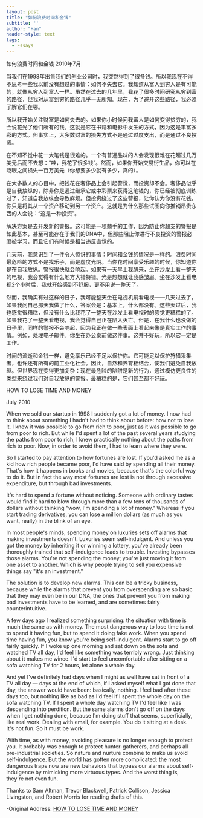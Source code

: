 ```yaml
---
layout: post
title: "如何浪费时间和金钱"
subtitle: ''
author: "Han"
header-style: text
tags:
  - Essays
---
```


如何浪费时间和金钱 
2010年7月

当我们在1998年出售我们的创业公司时，我突然得到了很多钱。所以我现在不得不思考一些我以前没有想过的事情：如何不失去它。我知道从富人到穷人是有可能的，就像从穷人到富人一样。虽然在过去的几年里，我花了很多时间研究从穷到富的路径，但我对从富到穷的路径几乎一无所知。现在，为了避开这些路径，我必须了解它们在哪。

所以我开始关注财富是如何失去的。如果你小时候问我富人是如何变得贫穷的，我会说花光了他们所有的钱。这就是它在书籍和电影中发生的方式，因为这是丰富多彩的方式。但事实上，大多数财富的损失方式不是通过过度支出，而是通过不良投资。

在不知不觉中花一大笔钱是很难的。一个有普通品味的人会发现很难在花超过几万美元后而不去想：“哇，我花了很多钱”。然而，如果你开始交易衍生品，你可以在眨眼之间损失一百万美元（你想要多少就有多少，真的）。

在大多数人的心目中，把钱花在奢侈品上会引起警觉，而投资却不会。奢侈品似乎是自我放纵的，除非你是通过继承它或中彩票来获得这笔钱的，你已经被彻底训练过了，知道自我放纵会导致麻烦。但投资绕过了这些警报，让你认为你没有花钱，你只是将其从一个资产移动到另一个资产。这就是为什么那些试图向你推销昂贵东西的人会说：“这是一种投资”。

解决方案是去开发新的警报。这可能是一项棘手的工作，因为防止你超支的警报是如此基本，甚至可能存在于我们的DNA中，但那些阻止你进行不良投资的警报必须被学习，而且它们有时候是相当违反直觉的。

几天前，我意识到了一件令人惊讶的事情：时间和金钱的情况是一样的。浪费时间最危险的方式不是找乐子，而是虚度光阴。当你花时间享受乐趣的时候，你知道你是在自我放纵。警报很快就会响起。如果有一天早上我醒来，坐在沙发上看一整天的电视，我会觉得有什么地方大错特错。光是想想就让我感皱眉。坐在沙发上看电视2个小时后，我就开始感到不舒服，更不用说一整天了。

然而，我确实有过这样的日子，我可能整天坐在电视机前看电视——几天过去了，如果我问自己那天我做了什么，答案会是：基本上，什么都没有。这些天过后，我也感觉很糟糕，但没有什么比我花了一整天在沙发上看电视时的感觉更糟糕的了。如果我花了一整天看电视，我会觉得自己正在陷入灭亡。但是，在我什么也没做的日子里，同样的警报不会响起，因为我正在做一些表面上看起来像是真实工作的事情。例如，处理电子邮件。你坐在办公桌前做这件事。这并不好玩，所以它一定是工作。

时间的流逝和金钱一样，避免享乐已经不足以保护你。它可能足以保护狩猎采集者，也许还有所有的前工业化社会。因此，自然和养育相结合，使我们避免自我放纵。但世界现在变得更加复杂：现在最危险的陷阱是新的行为，通过模仿更良性的类型来绕过我们对自我放纵的警报。最糟糕的是，它们甚至都不好玩。

HOW TO LOSE TIME AND MONEY

July 2010

When we sold our startup in 1998 I suddenly got a lot of money. I now had to think about something I hadn't had to think about before: how not to lose it. I knew it was possible to go from rich to poor, just as it was possible to go from poor to rich. But while I'd spent a lot of the past several years studying the paths from poor to rich, I knew practically nothing about the paths from rich to poor. Now, in order to avoid them, I had to learn where they were.

So I started to pay attention to how fortunes are lost. If you'd asked me as a kid how rich people became poor, I'd have said by spending all their money. That's how it happens in books and movies, because that's the colorful way to do it. But in fact the way most fortunes are lost is not through excessive expenditure, but through bad investments.

It's hard to spend a fortune without noticing. Someone with ordinary tastes would find it hard to blow through more than a few tens of thousands of dollars without thinking "wow, I'm spending a lot of money." Whereas if you start trading derivatives, you can lose a million dollars (as much as you want, really) in the blink of an eye.

In most people's minds, spending money on luxuries sets off alarms that making investments doesn't. Luxuries seem self-indulgent. And unless you got the money by inheriting it or winning a lottery, you've already been thoroughly trained that self-indulgence leads to trouble. Investing bypasses those alarms. You're not spending the money; you're just moving it from one asset to another. Which is why people trying to sell you expensive things say "it's an investment."

The solution is to develop new alarms. This can be a tricky business, because while the alarms that prevent you from overspending are so basic that they may even be in our DNA, the ones that prevent you from making bad investments have to be learned, and are sometimes fairly counterintuitive.

A few days ago I realized something surprising: the situation with time is much the same as with money. The most dangerous way to lose time is not to spend it having fun, but to spend it doing fake work. When you spend time having fun, you know you're being self-indulgent. Alarms start to go off fairly quickly. If I woke up one morning and sat down on the sofa and watched TV all day, I'd feel like something was terribly wrong. Just thinking about it makes me wince. I'd start to feel uncomfortable after sitting on a sofa watching TV for 2 hours, let alone a whole day.

And yet I've definitely had days when I might as well have sat in front of a TV all day — days at the end of which, if I asked myself what I got done that day, the answer would have been: basically, nothing. I feel bad after these days too, but nothing like as bad as I'd feel if I spent the whole day on the sofa watching TV. If I spent a whole day watching TV I'd feel like I was descending into perdition. But the same alarms don't go off on the days when I get nothing done, because I'm doing stuff that seems, superficially, like real work. Dealing with email, for example. You do it sitting at a desk. It's not fun. So it must be work.

With time, as with money, avoiding pleasure is no longer enough to protect you. It probably was enough to protect hunter-gatherers, and perhaps all pre-industrial societies. So nature and nurture combine to make us avoid self-indulgence. But the world has gotten more complicated: the most dangerous traps now are new behaviors that bypass our alarms about self-indulgence by mimicking more virtuous types. And the worst thing is, they're not even fun.

Thanks to Sam Altman, Trevor Blackwell, Patrick Collison, Jessica Livingston, and Robert Morris for reading drafts of this.


-Original Address: [HOW TO LOSE TIME AND MONEY](http://paulgraham.com/selfindulgence.html)
